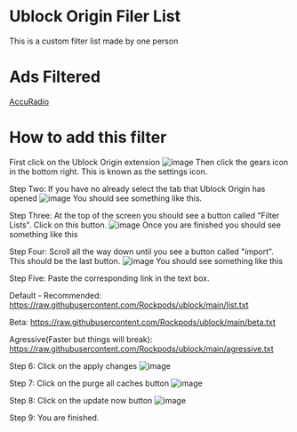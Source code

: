 # Ublock Origin Filer List
This is a custom filter list made by one person

# Ads Filtered
<a href="https://www.accuradio.com/">AccuRadio</a>

# How to add this filter

First click on the Ublock Origin extension
![image](https://user-images.githubusercontent.com/69652659/143152691-7cc5863d-ae4f-4f60-9601-e6a8cbedf291.png)
Then click the gears icon in the bottom right. This is known as the settings icon.

Step Two: If you have no already select the tab that Ublock Origin has opened
![image](https://user-images.githubusercontent.com/69652659/143152782-7860b9c0-c997-4e3e-b134-a56fc3e239dd.png)
You should see something like this.

Step Three: At the top of the screen you should see a button called "Filter Lists". Click on this button.
![image](https://user-images.githubusercontent.com/69652659/143152975-13e874c8-1340-4a05-a42e-15e25908d7bf.png)
Once you are finished you should see something like this

Step Four: Scroll all the way down until you see a button called "import". This should be the last button.
![image](https://user-images.githubusercontent.com/69652659/143159212-fa15b83c-d3ec-4367-ac22-a32315465a87.png)
You should see something like this

Step Five: Paste the corresponding link in the text box.

Default - Recommended: https://raw.githubusercontent.com/Rockpods/ublock/main/list.txt

Beta: https://raw.githubusercontent.com/Rockpods/ublock/main/beta.txt

Agressive(Faster but things will break): https://raw.githubusercontent.com/Rockpods/ublock/main/agressive.txt

Step 6: Click on the apply changes
![image](https://user-images.githubusercontent.com/69652659/143159469-1c0739c1-5fe7-45c5-baa4-e23b3e8f77e0.png)

Step 7: Click on the purge all caches button
![image](https://user-images.githubusercontent.com/69652659/143159646-4d0bbb98-fd04-49da-95df-ead0752a048e.png)

Step 8: Click on the update now button
![image](https://user-images.githubusercontent.com/69652659/143159691-e18f07dd-44eb-4bd2-95ac-302fed65e78e.png)

Step 9: You are finished.
